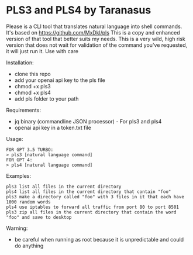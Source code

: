 # PLS3 and PLS4 by Taranasus

Please is a CLI tool that translates natural language into shell commands. It's based on https://github.com/MxDkl/pls
This is a copy and enhanced version of that tool that better suits my needs. This is a very wild, high risk version that does not wait for validation of the command you've requested, it will just run it. Use with care

Installation:
- clone this repo
- add your openai api key to the pls file
- chmod +x pls3
- chmod +x pls4
- add pls folder to your path

Requirements:
- jq binary (commandline JSON processor) - For pls3 and pls4
- openai api key in a token.txt file

Usage:
```
FOR GPT 3.5 TURBO:
> pls3 [natural language command] 
FOR GPT 4:
> pls4 [natural language command]
```
Examples:
```
pls3 list all files in the current directory
pls4 list all files in the current directory that contain "foo"
pls3 make a directory called "foo" with 3 files in it that each have 1000 random words
pls4 use iptables to forward all traffic from port 80 to port 8501
pls3 zip all files in the current directory that contain the word "foo" and save to desktop
```

Warning:
- be careful when running as root because it is unpredictable and could do anything